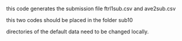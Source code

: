 this code generates the submission file ftrl1sub.csv and ave2sub.csv

this two codes should be placed in the folder sub10

directories of the default data need to be changed locally.
